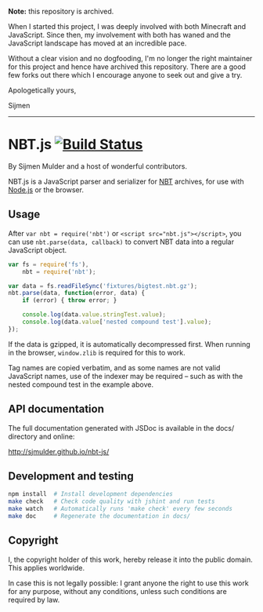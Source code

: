 **Note:** this repository is archived.

When I started this project, I was deeply involved with both Minecraft
and JavaScript. Since then, my involvement with both has waned and the
JavaScript landscape has moved at an incredible pace.

Without a clear vision and no dogfooding, I'm no longer the right
maintainer for this project and hence have archived this repository.
There are a good few forks out there which I encourage anyone to seek
out and give a try.

Apologetically yours,

Sijmen
___

NBT.js [![Build Status](https://travis-ci.org/sjmulder/nbt-js.png)](https://travis-ci.org/sjmulder/nbt-js)
======

By Sijmen Mulder and a host of wonderful contributors.

NBT.js is a JavaScript parser and serializer for [NBT](http://wiki.vg/NBT)
archives, for use with [Node.js](http://nodejs.org/) or the browser.


Usage
-----

After `var nbt = require('nbt')` or `<script src="nbt.js"></script>`, you can
use `nbt.parse(data, callback)` to convert NBT data into a regular JavaScript
object.

```js
var fs = require('fs'),
    nbt = require('nbt');

var data = fs.readFileSync('fixtures/bigtest.nbt.gz');
nbt.parse(data, function(error, data) {
    if (error) { throw error; }

    console.log(data.value.stringTest.value);
    console.log(data.value['nested compound test'].value);
});
```

If the data is gzipped, it is automatically decompressed first. When running
in the browser, `window.zlib` is required for this to work.

Tag names are copied verbatim, and as some names are not valid JavaScript
names, use of the indexer may be required – such as with the nested
compound test in the example above.


API documentation
-----------------

The full documentation generated with JSDoc is available in the docs/
directory and online:

http://sjmulder.github.io/nbt-js/


Development and testing
-----------------------

```bash
npm install  # Install development dependencies
make check   # Check code quality with jshint and run tests
make watch   # Automatically runs 'make check' every few seconds
make doc     # Regenerate the documentation in docs/
```

Copyright
---------

I, the copyright holder of this work, hereby release it into the public
domain. This applies worldwide.

In case this is not legally possible: I grant anyone the right to use this
work for any purpose, without any conditions, unless such conditions are
required by law.
